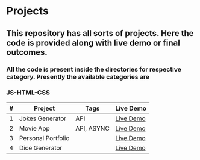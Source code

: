 
# Projects

## This repository has all sorts of projects. Here the code is provided along with live demo or final outcomes.

### All the code is present inside the directories for respective category. Presently the available categories are

### JS-HTML-CSS
  
| # | Project        | Tags              | Live Demo                                                 |
| - | -------------- |-------------------| --------------------------------------------------------- |
| 1 | Jokes Generator| API               |[Live Demo](https://verdant-seahorse-dec89b.netlify.app/)  
| 2 | Movie App      | API, ASYNC        |[Live Demo](https://main--illustrious-speculoos-f1e7f0.netlify.app/) |
| 3 | Personal Portfolio|             | [Live Demo](https://effervescent-mandazi-76ad1d.netlify.app/)
| 4 | Dice Generator | | [Live Demo](https://main--splendid-duckanoo-863170.netlify.app/)
                                 

